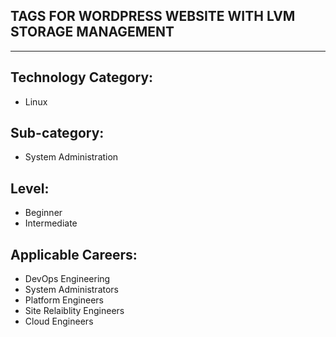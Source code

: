 ## TAGS FOR WORDPRESS WEBSITE WITH LVM STORAGE MANAGEMENT

---

## Technology Category:
- Linux


## Sub-category:
- System Administration

  
## Level:
- Beginner
- Intermediate

  

## Applicable Careers:
- DevOps Engineering
- System Administrators
- Platform Engineers
- Site Relaiblity Engineers
- Cloud Engineers
